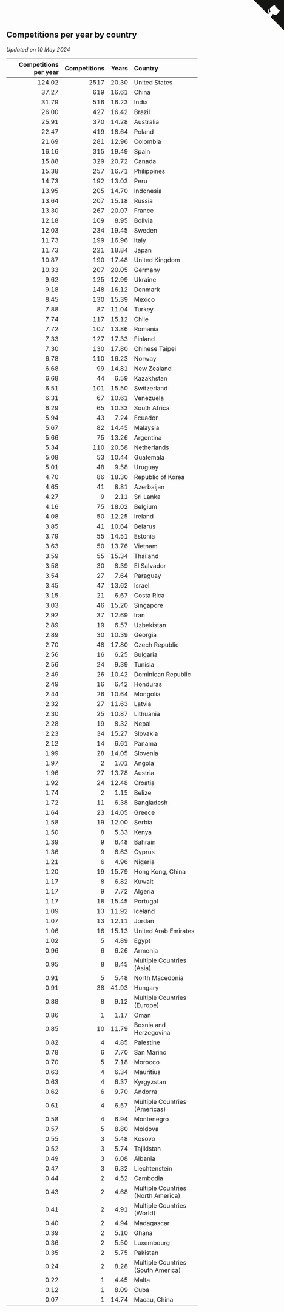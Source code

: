 ## Competitions per year by country

*Updated on 10 May 2024*

| Competitions per year | Competitions | Years | Country |
| ---: | ---: | ---: | :--- |
| 124.02 | 2517 | 20.30 | United States |
| 37.27 | 619 | 16.61 | China |
| 31.79 | 516 | 16.23 | India |
| 26.00 | 427 | 16.42 | Brazil |
| 25.91 | 370 | 14.28 | Australia |
| 22.47 | 419 | 18.64 | Poland |
| 21.69 | 281 | 12.96 | Colombia |
| 16.16 | 315 | 19.49 | Spain |
| 15.88 | 329 | 20.72 | Canada |
| 15.38 | 257 | 16.71 | Philippines |
| 14.73 | 192 | 13.03 | Peru |
| 13.95 | 205 | 14.70 | Indonesia |
| 13.64 | 207 | 15.18 | Russia |
| 13.30 | 267 | 20.07 | France |
| 12.18 | 109 | 8.95 | Bolivia |
| 12.03 | 234 | 19.45 | Sweden |
| 11.73 | 199 | 16.96 | Italy |
| 11.73 | 221 | 18.84 | Japan |
| 10.87 | 190 | 17.48 | United Kingdom |
| 10.33 | 207 | 20.05 | Germany |
| 9.62 | 125 | 12.99 | Ukraine |
| 9.18 | 148 | 16.12 | Denmark |
| 8.45 | 130 | 15.39 | Mexico |
| 7.88 | 87 | 11.04 | Turkey |
| 7.74 | 117 | 15.12 | Chile |
| 7.72 | 107 | 13.86 | Romania |
| 7.33 | 127 | 17.33 | Finland |
| 7.30 | 130 | 17.80 | Chinese Taipei |
| 6.78 | 110 | 16.23 | Norway |
| 6.68 | 99 | 14.81 | New Zealand |
| 6.68 | 44 | 6.59 | Kazakhstan |
| 6.51 | 101 | 15.50 | Switzerland |
| 6.31 | 67 | 10.61 | Venezuela |
| 6.29 | 65 | 10.33 | South Africa |
| 5.94 | 43 | 7.24 | Ecuador |
| 5.67 | 82 | 14.45 | Malaysia |
| 5.66 | 75 | 13.26 | Argentina |
| 5.34 | 110 | 20.58 | Netherlands |
| 5.08 | 53 | 10.44 | Guatemala |
| 5.01 | 48 | 9.58 | Uruguay |
| 4.70 | 86 | 18.30 | Republic of Korea |
| 4.65 | 41 | 8.81 | Azerbaijan |
| 4.27 | 9 | 2.11 | Sri Lanka |
| 4.16 | 75 | 18.02 | Belgium |
| 4.08 | 50 | 12.25 | Ireland |
| 3.85 | 41 | 10.64 | Belarus |
| 3.79 | 55 | 14.51 | Estonia |
| 3.63 | 50 | 13.76 | Vietnam |
| 3.59 | 55 | 15.34 | Thailand |
| 3.58 | 30 | 8.39 | El Salvador |
| 3.54 | 27 | 7.64 | Paraguay |
| 3.45 | 47 | 13.62 | Israel |
| 3.15 | 21 | 6.67 | Costa Rica |
| 3.03 | 46 | 15.20 | Singapore |
| 2.92 | 37 | 12.69 | Iran |
| 2.89 | 19 | 6.57 | Uzbekistan |
| 2.89 | 30 | 10.39 | Georgia |
| 2.70 | 48 | 17.80 | Czech Republic |
| 2.56 | 16 | 6.25 | Bulgaria |
| 2.56 | 24 | 9.39 | Tunisia |
| 2.49 | 26 | 10.42 | Dominican Republic |
| 2.49 | 16 | 6.42 | Honduras |
| 2.44 | 26 | 10.64 | Mongolia |
| 2.32 | 27 | 11.63 | Latvia |
| 2.30 | 25 | 10.87 | Lithuania |
| 2.28 | 19 | 8.32 | Nepal |
| 2.23 | 34 | 15.27 | Slovakia |
| 2.12 | 14 | 6.61 | Panama |
| 1.99 | 28 | 14.05 | Slovenia |
| 1.97 | 2 | 1.01 | Angola |
| 1.96 | 27 | 13.78 | Austria |
| 1.92 | 24 | 12.48 | Croatia |
| 1.74 | 2 | 1.15 | Belize |
| 1.72 | 11 | 6.38 | Bangladesh |
| 1.64 | 23 | 14.05 | Greece |
| 1.58 | 19 | 12.00 | Serbia |
| 1.50 | 8 | 5.33 | Kenya |
| 1.39 | 9 | 6.48 | Bahrain |
| 1.36 | 9 | 6.63 | Cyprus |
| 1.21 | 6 | 4.96 | Nigeria |
| 1.20 | 19 | 15.79 | Hong Kong, China |
| 1.17 | 8 | 6.82 | Kuwait |
| 1.17 | 9 | 7.72 | Algeria |
| 1.17 | 18 | 15.45 | Portugal |
| 1.09 | 13 | 11.92 | Iceland |
| 1.07 | 13 | 12.11 | Jordan |
| 1.06 | 16 | 15.13 | United Arab Emirates |
| 1.02 | 5 | 4.89 | Egypt |
| 0.96 | 6 | 6.26 | Armenia |
| 0.95 | 8 | 8.45 | Multiple Countries (Asia) |
| 0.91 | 5 | 5.48 | North Macedonia |
| 0.91 | 38 | 41.93 | Hungary |
| 0.88 | 8 | 9.12 | Multiple Countries (Europe) |
| 0.86 | 1 | 1.17 | Oman |
| 0.85 | 10 | 11.79 | Bosnia and Herzegovina |
| 0.82 | 4 | 4.85 | Palestine |
| 0.78 | 6 | 7.70 | San Marino |
| 0.70 | 5 | 7.18 | Morocco |
| 0.63 | 4 | 6.34 | Mauritius |
| 0.63 | 4 | 6.37 | Kyrgyzstan |
| 0.62 | 6 | 9.70 | Andorra |
| 0.61 | 4 | 6.57 | Multiple Countries (Americas) |
| 0.58 | 4 | 6.94 | Montenegro |
| 0.57 | 5 | 8.80 | Moldova |
| 0.55 | 3 | 5.48 | Kosovo |
| 0.52 | 3 | 5.74 | Tajikistan |
| 0.49 | 3 | 6.08 | Albania |
| 0.47 | 3 | 6.32 | Liechtenstein |
| 0.44 | 2 | 4.52 | Cambodia |
| 0.43 | 2 | 4.68 | Multiple Countries (North America) |
| 0.41 | 2 | 4.91 | Multiple Countries (World) |
| 0.40 | 2 | 4.94 | Madagascar |
| 0.39 | 2 | 5.10 | Ghana |
| 0.36 | 2 | 5.50 | Luxembourg |
| 0.35 | 2 | 5.75 | Pakistan |
| 0.24 | 2 | 8.28 | Multiple Countries (South America) |
| 0.22 | 1 | 4.45 | Malta |
| 0.12 | 1 | 8.09 | Cuba |
| 0.07 | 1 | 14.74 | Macau, China |


<a href="https://github.com/jonatanklosko/wca_statistics" class="github-corner" aria-label="View source on Github"><svg width="80" height="80" viewBox="0 0 250 250" style="fill:#151513; color:#fff; position: absolute; top: 0; border: 0; right: 0;" aria-hidden="true"><path d="M0,0 L115,115 L130,115 L142,142 L250,250 L250,0 Z"></path><path d="M128.3,109.0 C113.8,99.7 119.0,89.6 119.0,89.6 C122.0,82.7 120.5,78.6 120.5,78.6 C119.2,72.0 123.4,76.3 123.4,76.3 C127.3,80.9 125.5,87.3 125.5,87.3 C122.9,97.6 130.6,101.9 134.4,103.2" fill="currentColor" style="transform-origin: 130px 106px;" class="octo-arm"></path><path d="M115.0,115.0 C114.9,115.1 118.7,116.5 119.8,115.4 L133.7,101.6 C136.9,99.2 139.9,98.4 142.2,98.6 C133.8,88.0 127.5,74.4 143.8,58.0 C148.5,53.4 154.0,51.2 159.7,51.0 C160.3,49.4 163.2,43.6 171.4,40.1 C171.4,40.1 176.1,42.5 178.8,56.2 C183.1,58.6 187.2,61.8 190.9,65.4 C194.5,69.0 197.7,73.2 200.1,77.6 C213.8,80.2 216.3,84.9 216.3,84.9 C212.7,93.1 206.9,96.0 205.4,96.6 C205.1,102.4 203.0,107.8 198.3,112.5 C181.9,128.9 168.3,122.5 157.7,114.1 C157.9,116.9 156.7,120.9 152.7,124.9 L141.0,136.5 C139.8,137.7 141.6,141.9 141.8,141.8 Z" fill="currentColor" class="octo-body"></path></svg></a><style>.github-corner:hover .octo-arm{animation:octocat-wave 560ms ease-in-out}@keyframes octocat-wave{0%,100%{transform:rotate(0)}20%,60%{transform:rotate(-25deg)}40%,80%{transform:rotate(10deg)}}@media (max-width:500px){.github-corner:hover .octo-arm{animation:none}.github-corner .octo-arm{animation:octocat-wave 560ms ease-in-out}}</style>
